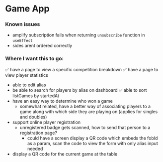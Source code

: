 # Game App

### Known issues
- amplify subscription fails when returning `unsubscribe` function in `useEffect`
- sides arent ordered correctly

### Where I want this to go:
✅ have a page to view a specific competition breakdown
✅ have a page to view player statistics
  - able to edit alias
- be able to search for players by alias on dashboard
✅ able to sort listGames by startedAt
- have an easy way to determine who won a game
  - somewhat related, have a better way of associating players to a game along with which side they are playing on (applies for singles and doubles)
- support online player registration
  - unregistered badge gets scanned, how to send that person to a registration page?
    - could have a screen display a QR code which embeds the fobId as a param, scan the code to view the form with only alias input needed
- display a QR code for the current game at the table
